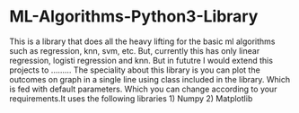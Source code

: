 # ML-Algorithms-Python3-Library

This is a library that does all the heavy lifting for the basic ml algorithms such as regression, knn, svm, etc. But, currently this has only linear regression, logisti regression and knn. But in fututre I would extend this projects to ......... The speciality about this library is you can plot the outcomes on graph in a single line using class included in the library. Which is fed with default parameters. Which you can change according to your requirements.It uses the following libraries 1) Numpy 2) Matplotlib

